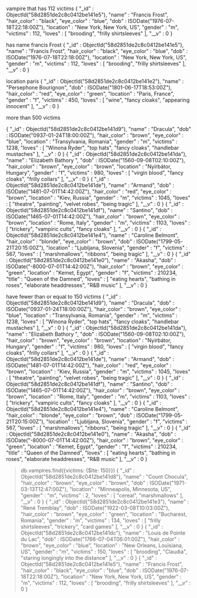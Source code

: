 vampire that has 112 victims
{ "_id" : ObjectId("58d2851de2c8c0412be141e5"), "name" : "Francis Frost", "hair_color" : "black", "eye_color" : "blue", "dob" : ISODate("1976-07-18T22:18:00Z"), "location" : "New York, New York, US", "gender" : "m", "victims" : 112, "loves" : [ "brooding", "frilly shirtsleeves" ], "__v" : 0 }

has name francis Frost
{ "_id" : ObjectId("58d2851de2c8c0412be141e5"), "name" : "Francis Frost", "hair_color" : "black", "eye_color" : "blue", "dob" : ISODate("1976-07-18T22:18:00Z"), "location" : "New York, New York, US", "gender" : "m", "victims" : 112, "loves" : [ "brooding", "frilly shirtsleeves" ], "__v" : 0 }

location paris
{ "_id" : ObjectId("58d2851de2c8c0412be141e2"), "name" : "Persephone Bourignon", "dob" : ISODate("1801-06-17T18:53:00Z"), "hair_color" : "red", "eye_color" : "green", "location" : "Paris, France", "gender" : "f", "victims" : 450, "loves" : [ "wine", "fancy cloaks", "appearing innocent" ], "__v" : 0 }

more than 500 victims

{ "_id" : ObjectId("58d2851de2c8c0412be141d9"), "name" : "Dracula", "dob" : ISODate("0937-01-24T18:00:00Z"), "hair_color" : "brown", "eye_color" : "blue", "location" : "Transylvania, Romania", "gender" : "m", "victims" : 1238, "loves" : [ "Winona Ryder", "top hats", "fancy cloaks", "handlebar   mustaches" ], "__v" : 0 }
{ "_id" : ObjectId("58d2851de2c8c0412be141da"), "name" : "Elizabeth Bathory ", "dob" : ISODate("1560-09-08T02:10:00Z"), "hair_color" : "brown", "eye_color" : "brown", "location" : "Nyírbátor, Hungary", "gender" : "f", "victims" : 980, "loves" : [ "virgin blood", "fancy cloaks", "frilly collars" ], "__v" : 0 }
{ "_id" : ObjectId("58d2851de2c8c0412be141de"), "name" : "Armand", "dob" : ISODate("1481-07-01T14:42:00Z"), "hair_color" : "red", "eye_color" : "brown", "location" : "Kiev, Russia", "gender" : "m", "victims" : 1045, "loves" : [ "theatre", "painting", "velvet robes", "being tragic" ], "__v" : 0 }
{ "_id" : ObjectId("58d2851de2c8c0412be141df"), "name" : "Santino", "dob" : ISODate("1465-07-01T14:42:00Z"), "hair_color" : "brown", "eye_color" : "brown", "location" : "Rome, Italy", "gender" : "m", "victims" : 1103, "loves" : [ "trickery", "vampiric cults", "fancy cloaks" ], "__v" : 0 }
{ "_id" : ObjectId("58d2851de2c8c0412be141e4"), "name" : "Caroline Belmont", "hair_color" : "blonde", "eye_color" : "brown", "dob" : ISODate("1799-05-21T20:15:00Z"), "location" : "Ljubljana, Slovenia", "gender" : "f", "victims" : 567, "loves" : [ "marshmallows", "ribbons", "being tragic" ], "__v" : 0 }
{ "_id" : ObjectId("58d2851de2c8c0412be141e0"), "name" : "Akasha", "dob" : ISODate("-8000-07-01T14:42:00Z"), "hair_color" : "brown", "eye_color" : "green", "location" : "Kemet, Egypt", "gender" : "f", "victims" : 210234, "title" : "Queen of the Damned", "loves" : [ "eating hearts", "bathing in roses", "elaborate   headdresses", "R&B music" ], "__v" : 0 }

have fewer than or equal to 150 victims
{ "_id" : ObjectId("58d2851de2c8c0412be141d9"), "name" : "Dracula", "dob" : ISODate("0937-01-24T18:00:00Z"), "hair_color" : "brown", "eye_color" : "blue", "location" : "Transylvania, Romania", "gender" : "m", "victims" : 1238, "loves" : [ "Winona Ryder", "top hats", "fancy cloaks", "handlebar   mustaches" ], "__v" : 0 }
{ "_id" : ObjectId("58d2851de2c8c0412be141da"), "name" : "Elizabeth Bathory ", "dob" : ISODate("1560-09-08T02:10:00Z"), "hair_color" : "brown", "eye_color" : "brown", "location" : "Nyírbátor, Hungary", "gender" : "f", "victims" : 980, "loves" : [ "virgin blood", "fancy cloaks", "frilly collars" ], "__v" : 0 }
{ "_id" : ObjectId("58d2851de2c8c0412be141de"), "name" : "Armand", "dob" : ISODate("1481-07-01T14:42:00Z"), "hair_color" : "red", "eye_color" : "brown", "location" : "Kiev, Russia", "gender" : "m", "victims" : 1045, "loves" : [ "theatre", "painting", "velvet robes", "being tragic" ], "__v" : 0 }
{ "_id" : ObjectId("58d2851de2c8c0412be141df"), "name" : "Santino", "dob" : ISODate("1465-07-01T14:42:00Z"), "hair_color" : "brown", "eye_color" : "brown", "location" : "Rome, Italy", "gender" : "m", "victims" : 1103, "loves" : [ "trickery", "vampiric cults", "fancy cloaks" ], "__v" : 0 }
{ "_id" : ObjectId("58d2851de2c8c0412be141e4"), "name" : "Caroline Belmont", "hair_color" : "blonde", "eye_color" : "brown", "dob" : ISODate("1799-05-21T20:15:00Z"), "location" : "Ljubljana, Slovenia", "gender" : "f", "victims" : 567, "loves" : [ "marshmallows", "ribbons", "being tragic" ], "__v" : 0 }
{ "_id" : ObjectId("58d2851de2c8c0412be141e0"), "name" : "Akasha", "dob" : ISODate("-8000-07-01T14:42:00Z"), "hair_color" : "brown", "eye_color" : "green", "location" : "Kemet, Egypt", "gender" : "f", "victims" : 210234, "title" : "Queen of the Damned", "loves" : [ "eating hearts", "bathing in roses", "elaborate   headdresses", "R&B music" ], "__v" : 0 }
> db.vampires.find({victims: {$lte: 150}})
{ "_id" : ObjectId("58d2851de2c8c0412be141d8"), "name" : "Count Chocula", "hair_color" : "brown", "eye_color" : "brown", "dob" : ISODate("1971-03-13T12:47:00Z"), "location" : "Minneapolis, Minnesota, US", "gender" : "m", "victims" : 2, "loves" : [ "cereal", "marshmallows" ], "__v" : 0 }
{ "_id" : ObjectId("58d2851de2c8c0412be141e3"), "name" : "René Tremblay", "dob" : ISODate("1922-03-08T10:03:00Z"), "hair_color" : "brown", "eye_color" : "green", "location" : "Bucharest, Romania", "gender" : "m", "victims" : 134, "loves" : [ "frilly shirtsleeves", "trickery", "card games" ], "__v" : 0 }
{ "_id" : ObjectId("58d2851de2c8c0412be141dc"), "name" : "Louis de Pointe du Lac", "dob" : ISODate("1766-07-04T06:01:00Z"), "hair_color" : "brown", "eye_color" : "blue", "location" : "New Orleans, Louisiana, US", "gender" : "m", "victims" : 150, "loves" : [ "brooding", "Claudia", "staring longingly into the   distance" ], "__v" : 0 }
{ "_id" : ObjectId("58d2851de2c8c0412be141e5"), "name" : "Francis Frost", "hair_color" : "black", "eye_color" : "blue", "dob" : ISODate("1976-07-18T22:18:00Z"), "location" : "New York, New York, US", "gender" : "m", "victims" : 112, "loves" : [ "brooding", "frilly shirtsleeves" ], "__v" : 0 }
